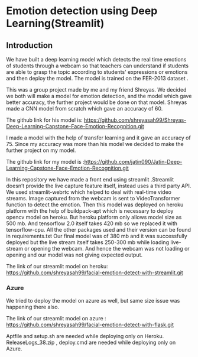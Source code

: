 # Emotion detection using Deep Learning(Streamlit)
## Introduction

We have built a deep learning model which detects the real time emotions of students through a webcam so that teachers can understand if students are able to grasp the topic according to students' expressions or emotions and then deploy the model. The model is trained on the FER-2013 dataset .

This was a group project made by me and my friend Shreyas. We decided we both will make a model for emotion detection, and the model which gave better accuracy, the further project would be done on that model.
Shreyas made a CNN model from scratch which gave an accuracy of 60. 

The github link for his model is: https://github.com/shreyasah99/Shreyas-Deep-Learning-Capstone-Face-Emotion-Recognition.git

I made a model with the help of transfer learning and it gave an accuracy of 75. Since my accuracy was more than his model we decided to make the further project on my model. 

The github link for my model is :https://github.com/jatin090/Jatin-Deep-Learning-Capstone-Face-Emotion-Recognition.git

In this repository we have made a front end using streamlit .Streamlit doesn’t provide the live capture feature itself, instead uses a third party API. We used  streamlit-webrtc which helped to deal with real-time video streams. Image captured from the webcam is sent to  VideoTransformer function to detect the emotion.
Then this model was deployed on heroku platform with the help of buildpack-apt which is necessary to deploy opencv model on heroku. But heroku platform only allows model size as 500 mb. And tensorflow 2.0 itself takes 420 mb so we replaced it with tensorflow-cpu. All the other packages used and their version can be found in requirements.txt 
Our final model was of 380 mb and it was successfully deployed but the live stream itself takes 250-300 mb while loading live-stream or opening the webcam. And hence the webcam was not loading or opening and our model was not giving expected output.

The link of our streamlit model on heroku: https://github.com/shreyasah99/facial-emotion-detect-with-streamlit.git

### Azure 

We tried to deploy the model on azure as well, but same size issue was happening there also. 

The link of our streamlit model on azure : https://github.com/shreyasah99/facial-emotion-detect-with-flask.git

Aptfile and setup.sh are needed while deploying only on Heroku.
ReleaseLogs_38.zip , deploy.cmd are needed while deploying only on Azure.

